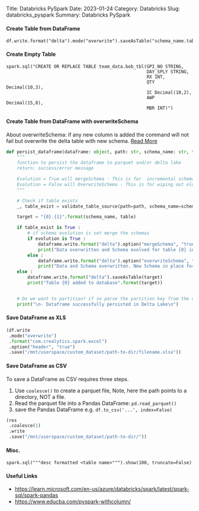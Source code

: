 Title: Databricks PySpark
Date: 2023-01-24
Category: Databricks
Slug: databricks_pyspark
Summary: Databricks PySpark


#### Create Table from DataFrame
```
df.write.format("delta").mode("overwrite").saveAsTable("schema_name.table_name")
```

#### Create Empty Table 
```
spark.sql("CREATE OR REPLACE TABLE team_data.bob_tbl(GPI_NO STRING, 
                                                     DAY_SPLY STRING, 
                                                     RX INT, 
                                                     QTY Decimal(10,3), 
                                                     IC Decimal(10,2), 
                                                     AWP Decimal(15,8), 
                                                     MBR INT)")
```

#### Create Table from DataFrame with overwriteSchema

About overwriteSchema: if any new column is added the command will not fail but overwrite the delta table with new schema. 
[Read More](https://mungingdata.com/delta-lake/schema-enforcement-evolution-mergeschema-overwriteschema/)

```python
def persist_dataframe(dataframe: object, path: str, schema_name: str, table: str, evolution: bool = False) -> None :
    """
    function to persist the dataframe to parquet and/or delta lake
    return: success/error message

    Evolution = True will mergeSchema - This is for  incremental schema changes.
    Evolution = False will OverwriteSchema - This is for wiping out old schema for new schema
    """

    # Check if table exists
    _, table_exist = validate_table_source(path=path, schema_name=schema_name, table=table)

    target = "{0}.{1}".format(schema_name, table)

    if table_exist is True :
        # if schema evolution is set merge the schemas
        if evolution is True :
            dataframe.write.format("delta").option("mergeSchema", "true").mode("overwrite").saveAsTable(target)
            print("Data overwritten and Schema evolved for table {0} in database".format(target))
        else :
            dataframe.write.format("delta").option("overwriteSchema", "true").mode("overwrite").saveAsTable(target)
            print("Data and Schema overwritten. New Schema in place for table {0} in database".format(target))
    else :
        dataframe.write.format("delta").saveAsTable(target)
        print("Table {0} added to database".format(target))


    # Do we want to partition? if so parse the partition key from the config
    print("\n- Dataframe successfully persisted in Delta Lake\n")
```


#### Save DataFrame as XLS
```python
(df.write
 .mode("overwrite")
 .format("com.crealytics.spark.excel")
 .option("header", "true")
 .save("/mnt/userspace/custom_dataset/path-to-dir/filename.xlsx"))
 ```

#### Save DataFrame as CSV

To save a DataFrame as CSV requires three steps. 

1. Use `coalesce()` to create a parquet file, Note, here the path points to a directory, NOT a file.
2. Read the parquet file into a Pandas DataFrame: `pd.read_parquet()`
3. save the Pandas DataFrame e.g. `df.to_csv('...', index=False)`

```python
(res
 .coalesce(1)
 .write
 .save("/mnt/userspace/custom_dataset/path-to-dir/"))
```

#### Misc.
```
spark.sql("""desc formatted <table name>""").show(100, truncate=False)
```

#### Useful Links
* https://learn.microsoft.com/en-us/azure/databricks/spark/latest/spark-sql/spark-pandas
* https://www.educba.com/pyspark-withcolumn/
